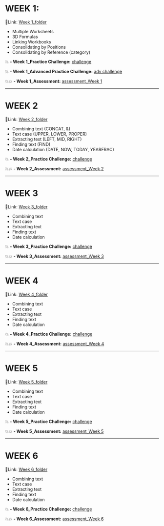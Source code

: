 # WEEK 1: 
🔗Link: [Week 1_folder](https://github.com/amy941/MacQuarie_Excel_Intermediate-I/tree/main/20250218_Week%201)
- Multiple Worksheets
- 3D Formulas
- Linking Workbooks
- Consolidating by Positions
- Consolidating by Reference (category)
  
💥 **- Week 1_Practice Challenge:** [challenge](https://github.com/amy941/MacQuarie_Excel_Intermediate-I/blob/main/20250218_Week%201/W1_PracticeChallenge_HeadOffice.xlsx)

💥 **- Week 1_Advanced Practice Challenge:** [adv challenge](https://github.com/amy941/MacQuarie_Excel_Intermediate-I/blob/main/20250218_Week%201/W1_AdvPracticeChallenge.xlsx)

💥💥 **- Week 1_Assessment:** [assessment_Week 1](https://github.com/amy941/MacQuarie_Excel_Intermediate-I/tree/main/20250218_Week%201/assessment)

---

# WEEK 2
🔗Link: [Week 2_folder](https://github.com/amy941/MacQuarie_Excel_Intermediate-I/tree/main/20250225_Week%202)
- Combining text (CONCAT, &)
- Text case (UPPER, LOWER, PROPER)
- Extracting text (LEFT, MID, RIGHT)
- Finding text (FIND)
- Date calculation (DATE, NOW, TODAY, YEARFRAC)
  
💥 **- Week 2_Practice Challenge:** [challenge]()

💥💥 **- Week 2_Assessment:** [assessment_Week 2]()

---

# WEEK 3
🔗Link: [Week 3_folder]()
- Combining text
- Text case
- Extracting text
- Finding text
- Date calculation
  
💥 **- Week 3_Practice Challenge:** [challenge]()

💥💥 **- Week 3_Assessment:** [assessment_Week 3]()

---

# WEEK 4
🔗Link: [Week 4_folder]()
- Combining text
- Text case
- Extracting text
- Finding text
- Date calculation
  
💥 **- Week 4_Practice Challenge:** [challenge]()

💥💥 **- Week 4_Assessment:** [assessment_Week 4]()

---

# WEEK 5
🔗Link: [Week 5_folder]()
- Combining text
- Text case
- Extracting text
- Finding text
- Date calculation
  
💥 **- Week 5_Practice Challenge:** [challenge]()

💥💥 **- Week 5_Assessment:** [assessment_Week 5]()

---

# WEEK 6
🔗Link: [Week 6_folder]()
- Combining text
- Text case
- Extracting text
- Finding text
- Date calculation
  
💥 **- Week 6_Practice Challenge:** [challenge]()

💥💥 **- Week 6_Assessment:** [assessment_Week 6]()







